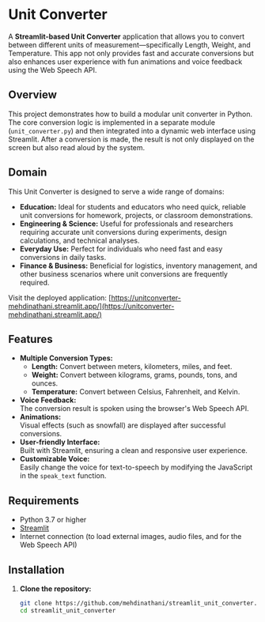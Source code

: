 # Unit Converter

A **Streamlit-based Unit Converter** application that allows you to convert between different units of measurement—specifically Length, Weight, and Temperature. This app not only provides fast and accurate conversions but also enhances user experience with fun animations and voice feedback using the Web Speech API.

## Overview

This project demonstrates how to build a modular unit converter in Python. The core conversion logic is implemented in a separate module (`unit_converter.py`) and then integrated into a dynamic web interface using Streamlit. After a conversion is made, the result is not only displayed on the screen but also read aloud by the system.

## Domain

This Unit Converter is designed to serve a wide range of domains:
- **Education:** Ideal for students and educators who need quick, reliable unit conversions for homework, projects, or classroom demonstrations.
- **Engineering & Science:** Useful for professionals and researchers requiring accurate unit conversions during experiments, design calculations, and technical analyses.
- **Everyday Use:** Perfect for individuals who need fast and easy conversions in daily tasks.
- **Finance & Business:** Beneficial for logistics, inventory management, and other business scenarios where unit conversions are frequently required.

Visit the deployed application: [https://unitconverter-mehdinathani.streamlit.app/](https://unitconverter-mehdinathani.streamlit.app/)

## Features

- **Multiple Conversion Types:**
  - **Length:** Convert between meters, kilometers, miles, and feet.
  - **Weight:** Convert between kilograms, grams, pounds, tons, and ounces.
  - **Temperature:** Convert between Celsius, Fahrenheit, and Kelvin.
- **Voice Feedback:**  
  The conversion result is spoken using the browser's Web Speech API.
- **Animations:**  
  Visual effects (such as snowfall) are displayed after successful conversions.
- **User-friendly Interface:**  
  Built with Streamlit, ensuring a clean and responsive user experience.
- **Customizable Voice:**  
  Easily change the voice for text-to-speech by modifying the JavaScript in the `speak_text` function.

## Requirements

- Python 3.7 or higher
- [Streamlit](https://streamlit.io/)
- Internet connection (to load external images, audio files, and for the Web Speech API)

## Installation

1. **Clone the repository:**

   ```bash
   git clone https://github.com/mehdinathani/streamlit_unit_converter.git
   cd streamlit_unit_converter
